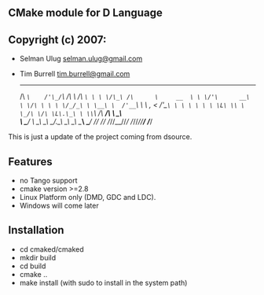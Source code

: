 ## CMake module for D Language
Copyright (c) 2007:
-------------------
 * Selman Ulug <selman.ulug@gmail.com>
 * Tim Burrell <tim.burrell@gmail.com>
  

     ____                        __              ____ 
    /\  _`\    /'\_/`\          /\ \            /\  _`\
    \ \ \/\_\ /\      \     __  \ \ \/'\      __\ \ \/\ \
     \ \ \/_/_\ \ \__\ \  /'__`\ \ \ , <    /'__`\ \ \ \ \
      \ \ \L\ \\ \ \_/\ \/\ \L\.\_\ \ \\`\ /\  __/\ \ \_\ \
       \ \____/ \ \_\\ \_\ \__/.\_\\ \_\ \_\ \____\\ \____/
        \/___/   \/_/ \/_/\/__/\/_/ \/_/\/_/\/____/ \/___/
      

  
This is just a update of the project coming from dsource. 

Features 
--------
 * no Tango support 
 * cmake version >=2.8
 * Linux Platform only (DMD, GDC and LDC). 
 * Windows will come later
  
## Installation

* cd cmaked/cmaked
* mkdir build
* cd build
* cmake ..
* make install (with sudo to install in the system path)


